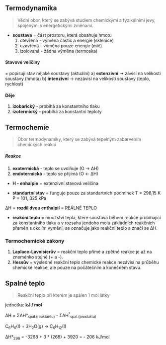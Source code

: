 ## Termodynamika
> Vědní obor, který se zabývá studiem chemickými a fyzikálními jevy, spojenými s energetickými změnami.

- **soustava** = část prostoru, která obsahuje hmotu
    1. otevřená - výměna částic a energie (sklenice)
    2. uzavřená - výměna pouze energie (míč)
    1. izolovaná - žádna výměna (termoska)

#### Stavové veličiny
= popisují stav nějaké soustavy (aktuální)
a) **extenzivní** -> závisí na velikosti soustavy (hmota)
b) **intenzivní** -> nezávisí na velikosti soustavy (teplo, rychlost)

#### Děje
1. **izobarický** - probíhá za konstantního tlaku
1. **izotermický** - probíhá za konstantní teploty 

## Termochemie
> Obor termodynamiky, který se zabývá tepelným zabarvením chemických reakcí

##### Reakce
1. **exotermická** - teplo se uvolňuje (O -> &Delta;H)
1. **endotermická** - teplo se přijímá (O <- &Delta;H)

- **H - enhalpie** = extenzivní stavová veličina

- **standartní stav** = funguje pouze za standartních podmínek
T = 298,15 K
P = 101, 325 kPa

&Delta;H = **rozdíl dvou enthalpií** = REÁLNÉ TEPLO

- **reakční teplo** = množství tepla, které soustava během reakce probíhající za konstantního tlaku a v rozsahu jendoho molu základních reakčních přeměn s okolím vymění, se označuje jako reakční teplo a značí se &Delta;H.

### Termochemické zákony
1. **Laplace-Lavoisierův** = reakční teplo přímé a zpětné reakce je až na zneménko stejné (+ a -).
1. **Hessův** = výsledné reakční teplo chemické reakce nezávisí na průběhu chemické reakce, ale pouze na počátečním a konečném stavu.

## Spalné teplo
> Reakční teplo při kterém je spálen 1 mol látky

jednotka: **kJ / mol**

&Delta;H = &Sigma;&Delta;H&deg;<sub>spal.(reaktantu)</sub> - &Sigma;&Delta;H<sup>&deg;</sup><sub>spal.(produktu)</sub>

C<sub>6</sub>H<sub>6</sub>(I) + 3H<sub>2</sub>O(g) -> C<sub>6</sub>H<sub>12</sub>(I)

&Delta;H&deg;<sub>296</sub> = -3268 + 3 * (268) + 3920 = - 206 kJ/mol 